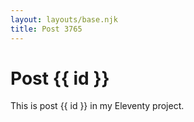 ```yaml
---
layout: layouts/base.njk
title: Post 3765
---
```


# Post {{ id }}

This is post {{ id }} in my Eleventy project.
